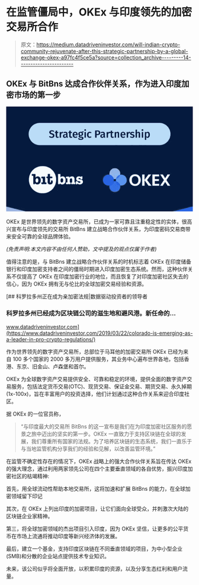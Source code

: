 # 在监管僵局中，OKEx 与印度领先的加密交易所合作

> 原文：<https://medium.datadriveninvestor.com/will-indian-crypto-community-rejuvenate-after-this-strategic-partnership-by-a-global-exchange-okex-a97fc4f5ce5a?source=collection_archive---------14----------------------->

## OKEx 与 BitBns 达成合作伙伴关系，作为进入印度加密市场的第一步

![](img/f4622ce4fa45577d55c028f9a1de805b.png)

OKEx 是世界领先的数字资产交易所，已成为一家可靠且注重稳定性的实体，很高兴宣布与印度领先的交易所 BitBns 建立战略合作伙伴关系，为印度密码交易商带来安全可靠的全球品牌体验。

*(免责声明:本文内容不由任何人赞助，文中提及的观点仅属于作者)*

值得注意的是，与 BitBns 建立战略合作伙伴关系的时机标志着 OKEx 在印度储备银行和印度加密支持者之间的僵局时期进入印度加密生态系统。然而，这种伙伴关系不仅提高了 OKEx 在印度加密行业的地位，而且恢复了对印度加密社区失去的信心，因为 OKEx 拥有无与伦比的全球加密交易经验和资源。

[](https://www.datadriveninvestor.com/2019/03/22/colorado-is-emerging-as-a-leader-in-pro-crypto-regulations/) [## 科罗拉多州正在成为亲加密法规|数据驱动投资者的领导者

### 科罗拉多州已经成为区块链公司的滋生地和避风港。新任命的…

www.datadriveninvestor.com](https://www.datadriveninvestor.com/2019/03/22/colorado-is-emerging-as-a-leader-in-pro-crypto-regulations/) 

作为世界领先的数字资产交易所，总部位于马耳他的加密交易所 OKEx 已经为来自 100 多个国家的 2000 多万用户提供服务，其业务中心遍布世界各地，包括香港、东京、旧金山、卢森堡和首尔。

OKEx 为全球数字资产交易提供安全、可靠和稳定的环境，提供全面的数字资产交易服务，包括法定货币交易(OTC)、现货交易、保证金交易、期货交易、永久掉期(1x-100x)，旨在丰富用户的投资选择，他们计划通过这种合作关系来迎合印度社区。

据 OKEx 的一位官员称，

> “与印度最大的交易所 BitBns 的这一宣布是我们在为印度加密社区服务的愿景之旅中迈出的坚实的第一步。OKEx 一直致力于支持区块链在全球的发展，我们尊重所有国家的法规。为了培养区块链的生态系统，我们一直乐于与当地监管机构分享我们的经验和见解，以改善监管环境。”

在监管不确定性存在的情况下，OKEx 战略上的强大合作伙伴关系旨在传达 OKEx 的强大理念，通过利用两家领先公司在四个主要垂直领域的各自优势，振兴印度加密社区的枯竭精神:

首先，用全球流动性帮助本地交易所，这将加速和扩展 BitBns 的能力，在全球加密领域留下印记

其次，在 OKEx 上列出印度的加密项目，让它们面向全球受众，并刺激次大陆的区块链企业家精神。

第三，将全球加密领域的杰出项目引入印度，因为 OKEx 坚信，让更多的公平货币在市场上流通将推动印度等新兴经济体的发展。

最后，建立一个基金，支持印度区块链在不同垂直领域的项目，为中小型企业(SMB)和分散的企业站点提供技术专业知识。

未来，该公司似乎将全面开放，以积累印度的资源，以及分享生态红利和用户流量。